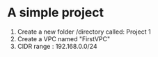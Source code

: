 # A simple project
1) Create a new folder /directory called: Project 1
2) Create a VPC named "FirstVPC"
3) CIDR range : 192.168.0.0/24
